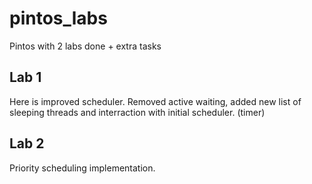 # pintos_labs
Pintos with 2 labs done + extra tasks
## Lab 1
Here is improved scheduler. Removed active waiting, added new list of sleeping threads and interraction with initial scheduler. (timer)
## Lab 2
Priority scheduling implementation.
